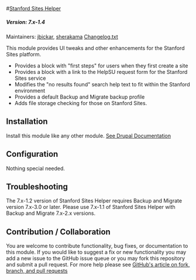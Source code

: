 #[Stanford Sites Helper](https://github.com/SU-SWS/stanford_sites_helper)
##### Version: 7.x-1.4

Maintainers: [jbickar](https://github.com/jbickar), [sherakama](https://github.com/sherakama)
[Changelog.txt](CHANGELOG.txt)

This module provides UI tweaks and other enhancements for the Stanford Sites platform.
* Provides a block with "first steps" for users when they first create a site
* Provides a block with a link to the HelpSU request form for the Stanford Sites service
* Modifies the "no results found" search help text to fit within the Stanford environment
* Provides a default Backup and Migrate backup profile
* Adds file storage checking for those on Stanford Sites.

Installation
---

Install this module like any other module. [See Drupal Documentation](https://drupal.org/documentation/install/modules-themes/modules-7)

Configuration
---

Nothing special needed.

Troubleshooting
---

The 7.x-1.2 version of Stanford Sites Helper requires Backup and Migrate version 7.x-3.0 or later.
Please use 7.x-1.1 of Stanford Sites Helper with Backup and Migrate 7.x-2.x versions.

Contribution / Collaboration
---

You are welcome to contribute functionality, bug fixes, or documentation to this module. If you would like to suggest a fix or new functionality you may add a new issue to the GitHub issue queue or you may fork this repository and submit a pull request. For more help please see [GitHub's article on fork, branch, and pull requests](https://help.github.com/articles/using-pull-requests)
